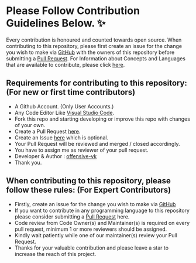# Please Follow Contribution Guidelines Below. ✨

Every contribution is honoured and counted towards open source.
When contributing to this repository, please first create an issue for the change you wish to make via [GitHub](https://github.com/offensive-vk/UntilEverything/issues) with the owners of this repository before submitting a [Pull Request](https://github.com/offensive-vk/UntilEverything/pulls).
For Information about Concepts and Languages that are available to contribute, please click [here](https://github.com/offensive-vk/UntilEverything/blob/master/LANGUAGES.md).

## Requirements for contributing to this repository: (For new or first time contributors)

- A Github Account. (Only User Accounts.)
- Any Code Editor Like [Visual Studio Code](https://code.visualstudio.com/download).
- Fork this repo and starting developing or improve this repo with changes of your own.
- Create a Pull Request [here](https://github.com/UntilEverything/pulls).
- Create an Issue [here](https://github.com/offensive-vk/UntilEverything/issues) which is optional.
- Your Pull Request will be reviewed and merged / closed accordingly.
- You have to assign me as reviewer of your pull request.
- Developer & Author : [offensive-vk](https://github.com/offensive-vk/)
- Thank you.

## When contributing to this repository, please follow these rules: (For Expert Contributors)

- Firstly, create an issue for the change you wish to make via [GitHub](https://github.com/offensive-vk/UntilEverything/issues)
- If you want to contribute in any programming language to this repository please consider submitting a [Pull Request](https://github.com/offensive-vk/UntilEverything/pulls) here.
- Code review from Code Owner(s) and Maintainer(s) is required on every pull request, minimum 1 or more reviewers should be assigned.
- Kindly wait patiently while one of our maintainer(s) review your Pull Request.
- Thanks for your valuable contribution and please leave a star to increase the reach of this project.

